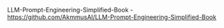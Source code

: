 LLM-Prompt-Engineering-Simplified-Book - https://github.com/AkmmusAI/LLM-Prompt-Engineering-Simplified-Book
